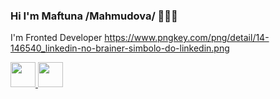 ### Hi I'm Maftuna /Mahmudova/ 🖐🏻😁

I'm Fronted Developer 
https://www.pngkey.com/png/detail/14-146540_linkedin-no-brainer-simbolo-do-linkedin.png

<a href="https://www.linkedin.com/in/oysha-bonu-52086a245/"><img src="https://cdn-front.kwork.ru/pics/t3/92/8439635-1594461731.jpg" width="40">  </a>
<a href="https://www.instagram.com/m_bona_/"><img src="https://demax.pro/wa-data/public/shop/products/89/65/106589/images/103174/103174.970.png" width="40">  </a>

